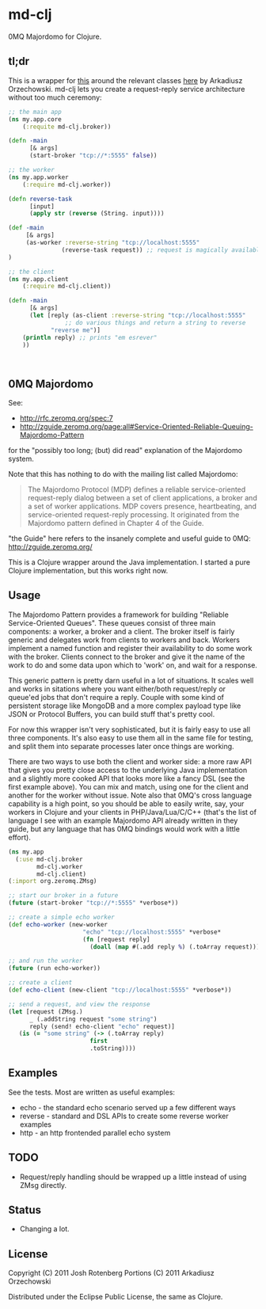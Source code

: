 # md-clj

0MQ Majordomo for Clojure.

## tl;dr

This is a wrapper for [this](http://rfc.zeromq.org/spec:7) around the
relevant classes
[here](https://github.com/imatix/zguide/tree/master/examples/Java) by
Arkadiusz Orzechowski. md-clj lets you create a request-reply service
architecture without too much ceremony:

```clojure
;; the main app
(ns my.app.core
    (:requite md-clj.broker))

(defn -main
      [& args]
      (start-broker "tcp://*:5555" false))

;; the worker
(ns my.app.worker
    (:require md-clj.worker))

(defn reverse-task
      [input]
      (apply str (reverse (String. input))))

(def -main 
     [& args]
     (as-worker :reverse-string "tcp://localhost:5555"
               (reverse-task request)) ;; request is magically available
)	       

;; the client
(ns my.app.client
    (:require md-clj.client))

(defn -main 
      [& args]
      (let [reply (as-client :reverse-string "tcp://localhost:5555"
      	   	    ;; do various things and return a string to reverse
		    "reverse me")]
	(println reply) ;; prints "em esrever"
	))

    
```
## 0MQ Majordomo

See:
* http://rfc.zeromq.org/spec:7 
* http://zguide.zeromq.org/page:all#Service-Oriented-Reliable-Queuing-Majordomo-Pattern

for the "possibly too long; (but) did read" explanation of the Majordomo system.

Note that this has nothing to do with the mailing list called Majordomo:

> The Majordomo Protocol (MDP) defines a reliable service-oriented
> request-reply dialog between a set of client applications, a broker
> and a set of worker applications. MDP covers presence, heartbeating,
> and service-oriented request-reply processing. It originated from the
> Majordomo pattern defined in Chapter 4 of the Guide.

"the Guide" here refers to the insanely complete and useful guide to 0MQ: http://zguide.zeromq.org/

This is a Clojure wrapper around the Java implementation. I started a
pure Clojure implementation, but this works right now.

## Usage

The Majordomo Pattern provides a framework for building "Reliable
Service-Oriented Queues". These queues consist of three main
components: a worker, a broker and a client. The broker itself is
fairly generic and delegates work from clients to workers and
back. Workers implement a named function and register their
availability to do some work with the broker. Clients connect to the
broker and give it the name of the work to do and some data upon which
to 'work' on, and wait for a response.

This generic pattern is pretty darn useful in a lot of situations. It
scales well and works in sitations where you want either/both
request/reply or queue'ed jobs that don't require a reply. Couple with
some kind of persistent storage like MongoDB and a more complex
payload type like JSON or Protocol Buffers, you can build stuff that's
pretty cool.

For now this wrapper isn't very sophisticated, but it is fairly easy
to use all three components. It's also easy to use them all in the
same file for testing, and split them into separate processes later
once things are working. 

There are two ways to use both the client and worker side: a more raw
API that gives you pretty close access to the underlying Java
implementation and a slightly more cooked API that looks more like a
fancy DSL (see the first example above). You can mix and match, using
one for the client and another for the worker without issue. Note also
that 0MQ's cross language capability is a high point, so you should be
able to easily write, say, your workers in Clojure and your clients in
PHP/Java/Lua/C/C++ (that's the list of language I see with an example
Majordomo API already written in they guide, but any language that has
0MQ bindings would work with a little effort).

```clojure
(ns my.app
  (:use md-clj.broker
        md-clj.worker
        md-clj.client)
(:import org.zeromq.ZMsg)

;; start our broker in a future 
(future (start-broker "tcp://*:5555" *verbose*))

;; create a simple echo worker
(def echo-worker (new-worker
                     "echo" "tcp://localhost:5555" *verbose*
                     (fn [request reply]
                       (doall (map #(.add reply %) (.toArray request))))))

;; and run the worker
(future (run echo-worker))

;; create a client
(def echo-client (new-client "tcp://localhost:5555" *verbose*))

;; send a request, and view the response
(let [request (ZMsg.)
      _ (.addString request "some string")
      reply (send! echo-client "echo" request)]
   (is (= "some string" (-> (.toArray reply)
                       first
                       .toString))))

```

## Examples

See the tests. Most are written as useful examples:
* echo - the standard echo scenario served up a few different ways
* reverse - standard and DSL APIs to create some reverse worker examples
* http - an http frontended parallel echo system

## TODO
* Request/reply handling should be wrapped up a little instead of using ZMsg directly.

## Status

* Changing a lot.

## License

Copyright (C) 2011 Josh Rotenberg
Portions (C)  2011 Arkadiusz Orzechowski

Distributed under the Eclipse Public License, the same as Clojure.
